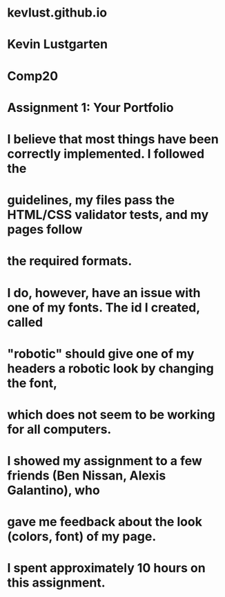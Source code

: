 # kevlust.github.io

# Kevin Lustgarten
# Comp20
# Assignment 1: Your Portfolio

# I believe that most things have been correctly implemented. I followed the
# guidelines, my files pass the HTML/CSS validator tests, and my pages follow
# the required formats.
# I do, however, have an issue with one of my fonts. The id I created, called
# "robotic" should give one of my headers a robotic look by changing the font,
# which does not seem to be working for all computers.

# I showed my assignment to a few friends (Ben Nissan, Alexis Galantino), who
# gave me feedback about the look (colors, font) of my page.

# I spent approximately 10 hours on this assignment.